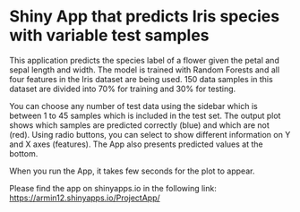 # Shiny App that predicts Iris species with variable test samples

This application predicts the species label of a flower given the petal and sepal length and width. The model is trained with Random Forests and all four features in the Iris dataset are being used. 150 data samples in this dataset are divided into 70% for training and 30% for testing.

You can choose any number of test data using the sidebar which is between 1 to 45 samples which is included in the test set. The output plot shows which samples are predicted correctly (blue) and which are not (red). Using radio buttons, you can select to show different information on Y and X axes (features). The App also presents predicted values at the bottom. 

When you run the App, it takes few seconds for the plot to appear.

Please find the app on shinyapps.io in the following link:
https://armin12.shinyapps.io/ProjectApp/
